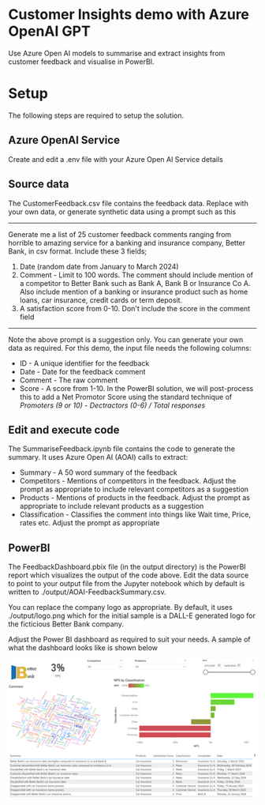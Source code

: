 # Customer Insights demo with Azure OpenAI GPT
Use Azure Open AI models to summarise and extract insights from customer feedback and visualise in PowerBI.

# Setup
The following steps are required to setup the solution.

## Azure OpenAI Service
Create and edit a .env file with your Azure Open AI Service details

## Source data
The CustomerFeedback.csv file contains the feedback data. Replace with your own data, or generate synthetic data using a prompt  such as this

---

Generate me a list of 25 customer feedback comments ranging from horrible to amazing service for a banking and insurance company, Better Bank, in csv format. Include these 3 fields;   
  
1. Date (random date from January to March 2024)  
2. Comment - Limit to 100 words. The comment should include mention of a competitor to Better Bank such as Bank A, Bank B or Insurance Co A. Also include mention of a banking or insurance product such as home loans, car insurance, credit cards or term deposit.  
3. A satisfaction score from 0-10. Don't include the score in the comment field

---

Note the above prompt is a suggestion only. You can generate your own data as required. For this demo, the input file needs the following columns: 
 - ID - A unique identifier for the feedback 
 - Date - Date for the feedback comment
 - Comment - The raw comment
 - Score - A score from 1-10. In the PowerBI solution, we will post-process this to add a Net Promotor Score using the standard technique of *Promoters (9 or 10) - Dectractors (0-6) / Total responses*

## Edit and execute code
The SummariseFeedback.ipynb file contains the code to generate the summary. It uses Azure Open AI (AOAI) calls to extract:
 - Summary - A 50 word summary of the feedback
 - Competitors - Mentions of competitors in the feedback. Adjust the prompt as appropriate to include relevant competitors as a suggestion
 - Products - Mentions of products in the feedback. Adjust the prompt as appropriate to include relevant products as a suggestion
 - Classification - Classifies the comment into things like Wait time, Price, rates etc. Adjust the prompt as appropriate

## PowerBI
The FeedbackDashboard.pbix file (in the output directory) is the PowerBI report which visualizes the output of the code above. Edit the data source to point to your output file from the Jupyter notebook which by default is written to ./output/AOAI-FeedbackSummary.csv.

You can replace the company logo as appropriate. By default, it uses ./output/logo.png which for the initial sample is a DALL-E generated logo for the ficticious Better Bank company.

Adjust the Power BI dashboard as required to suit your needs. A sample of what the dashboard looks like is shown below

![PowerBI Dashboard](./output/DashboardSample.png)


